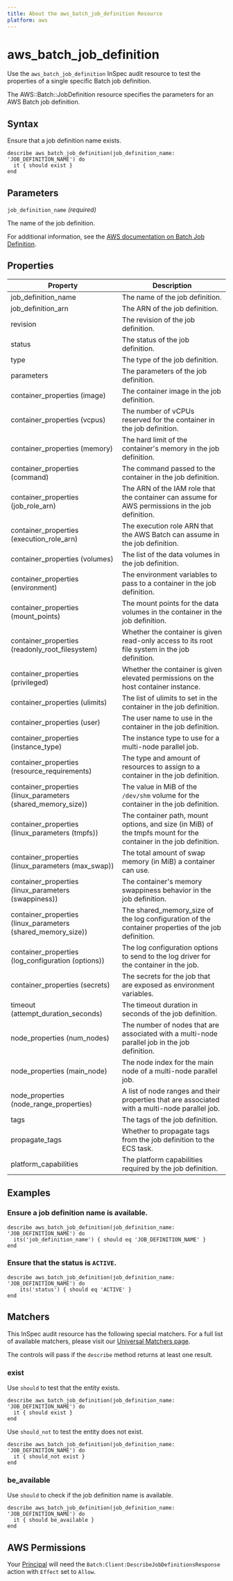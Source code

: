```yaml
---
title: About the aws_batch_job_definition Resource
platform: aws
---
```


# aws_batch_job_definition

Use the `aws_batch_job_definition` InSpec audit resource to test the properties of a single specific Batch job definition.

The AWS::Batch::JobDefinition resource specifies the parameters for an AWS Batch job definition.

## Syntax

Ensure that a job definition name exists.

    describe aws_batch_job_definition(job_definition_name: 'JOB_DEFINITION_NAME') do
      it { should exist }
    end

## Parameters

`job_definition_name` _(required)_

The name of the job definition.

For additional information, see the [AWS documentation on Batch Job Definition](https://docs.aws.amazon.com/AWSCloudFormation/latest/UserGuide/aws-resource-batch-jobdefinition.html).

## Properties

| Property | Description |
| --- | --- |
| job_definition_name | The name of the job definition. |
| job_definition_arn | The ARN of the job definition. |
| revision | The revision of the job definition. |
| status | The status of the job definition. |
| type | The type of the job definition. |
| parameters | The parameters of the job definition. |
| container_properties (image) | The container image in the job definition. |
| container_properties (vcpus) | The number of vCPUs reserved for the container in the job definition. |
| container_properties (memory) | The hard limit of the container's memory in the job definition. |
| container_properties (command) | The command passed to the container in the job definition. |
| container_properties (job_role_arn) | The ARN of the IAM role that the container can assume for AWS permissions in the job definition. |
| container_properties (execution_role_arn) | The execution role ARN that the AWS Batch can assume in the job definition. |
| container_properties (volumes) | The list of the data volumes in the job definition. |
| container_properties (environment) | The environment variables to pass to a container in the job definition. |
| container_properties (mount_points) | The mount points for the data volumes in the container in the job definition. |
| container_properties (readonly_root_filesystem) | Whether the container is given read-only access to its root file system in the job definition. |
| container_properties (privileged) | Whether the container is given elevated permissions on the host container instance. |
| container_properties (ulimits) | The list of ulimits to set in the container in the job definition. |
| container_properties (user) | The user name to use in the container in the job definition. |
| container_properties (instance_type) | The instance type to use for a multi-node parallel job. |
| container_properties (resource_requirements) | The type and amount of resources to assign to a container in the job definition. |
| container_properties (linux_parameters (shared_memory_size)) | The value in MiB of the `/dev/shm` volume for the container in the job definition. |
| container_properties (linux_parameters (tmpfs)) | The container path, mount options, and size (in MiB) of the tmpfs mount for the container in the job definition. |
| container_properties (linux_parameters (max_swap)) | The total amount of swap memory (in MiB) a container can use. |
| container_properties (linux_parameters (swappiness)) | The container's memory swappiness behavior in the job definition. |
| container_properties (linux_parameters (shared_memory_size)) | The shared_memory_size of the log configuration of the container properties of the job definition. |
| container_properties (log_configuration (options)) | The log configuration options to send to the log driver for the container in the job. |
| container_properties (secrets) | The secrets for the job that are exposed as environment variables. |
| timeout (attempt_duration_seconds) | The timeout duration in seconds of the job definition. |
| node_properties (num_nodes) | The number of nodes that are associated with a multi-node parallel job in the job definition. |
| node_properties (main_node) | The node index for the main node of a multi-node parallel job. |
| node_properties (node_range_properties) | A list of node ranges and their properties that are associated with a multi-node parallel job.  |
| tags | The tags of the job definition. |
| propagate_tags | Whether to propagate tags from the job definition to the ECS task. |
| platform_capabilities | The platform capabilities required by the job definition. |

## Examples

### Ensure a job definition name is available.

    describe aws_batch_job_definition(job_definition_name: 'JOB_DEFINITION_NAME') do
      its('job_definition_name') { should eq 'JOB_DEFINITION_NAME' }
    end

### Ensure that the status is `ACTIVE`.

    describe aws_batch_job_definition(job_definition_name: 'JOB_DEFINITION_NAME') do
        its('status') { should eq 'ACTIVE' }
    end

## Matchers

This InSpec audit resource has the following special matchers. For a full list of available matchers, please visit our [Universal Matchers page](https://www.inspec.io/docs/reference/matchers/).

The controls will pass if the `describe` method returns at least one result.

### exist

Use `should` to test that the entity exists.

    describe aws_batch_job_definition(job_definition_name: 'JOB_DEFINITION_NAME') do
      it { should exist }
    end

Use `should_not` to test the entity does not exist.

    describe aws_batch_job_definition(job_definition_name: 'JOB_DEFINITION_NAME') do
      it { should_not exist }
    end

### be_available

Use `should` to check if the job definition name is available.

    describe aws_batch_job_definition(job_definition_name: 'JOB_DEFINITION_NAME') do
      it { should be_available }
    end

## AWS Permissions

Your [Principal](https://docs.aws.amazon.com/IAM/latest/UserGuide/intro-structure.html#intro-structure-principal) will need the `Batch:Client:DescribeJobDefinitionsResponse` action with `Effect` set to `Allow`.
